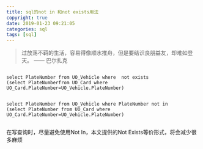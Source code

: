 ```yaml
---
title: sql的not in 和not exists用法
copyright: true
date: 2019-01-23 09:21:05
categories: sql
tags: [sql]
---
```

<blockquote class="blockquote-center">过放荡不羁的生活，容易得像顺水推舟，但是要结识良朋益友，却难如登天。 —— 巴尔扎克</blockquote>

<!-- more -->
```

select PlateNumber from UO_Vehicle where  not exists
(select PlateNumberfrom UO_Card where UO_Card.PlateNumber=UO_Vehicle.PlateNumber)


select PlateNumber from UO_Vehicle where PlateNumber not in
(select PlateNumber from UO_Card where UO_Card.PlateNumber=UO_Vehicle.PlateNumber)


```

在写查询时，尽量避免使用Not In，本文提供的Not Exists等价形式，将会减少很多麻烦